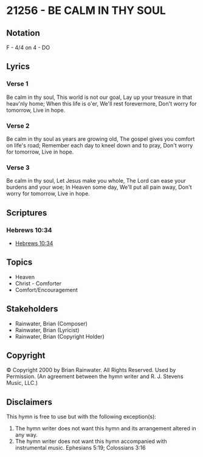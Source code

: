 # 21256 - BE CALM IN THY SOUL

## Notation

F - 4/4 on 4 - DO

## Lyrics

### Verse 1

Be calm in thy soul, This world is not our goal, Lay up your treasure in that heav'nly home; When this life is o'er, We'll rest forevermore, Don't worry for tomorrow, Live in hope.

### Verse 2

Be calm in thy soul as years are growing old, The gospel gives you comfort on life's road; Remember each day to kneel down and to pray, Don't worry for tomorrow, Live in hope.

### Verse 3

Be calm in thy soul, Let Jesus make you whole, The Lord can ease your burdens and your woe; In Heaven some day, We'll put all pain away, Don't worry for tomorrow, Live in hope.


## Scriptures

### Hebrews 10:34

- [Hebrews 10:34](https://www.biblegateway.com/passage/?search=Hebrews%2010%3A34)


## Topics

- Heaven
- Christ - Comforter
- Comfort/Encouragement

## Stakeholders

- Rainwater, Brian (Composer)
- Rainwater, Brian (Lyricist)
- Rainwater, Brian (Copyright Holder)

## Copyright

© Copyright 2000 by Brian Rainwater. All Rights Reserved. Used by Permission.
(An agreement between the hymn writer and R. J. Stevens Music, LLC.)

## Disclaimers

This hymn is free to use but with the following exception(s):
1. The hymn writer does not want this hymn and its arrangement altered in any way.
2. The hymn writer does not want this hymn accompanied with instrumental music.
Ephesians 5:19; Colossians 3:16

